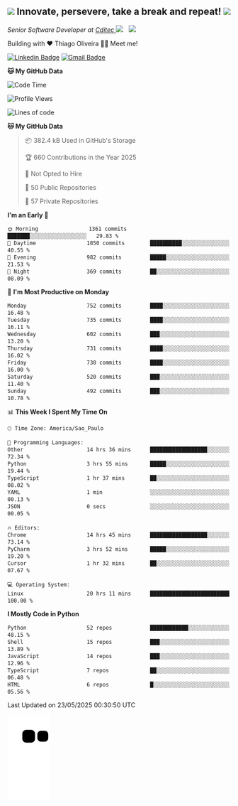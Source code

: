 <h2><img src="https://emojis.slackmojis.com/emojis/images/1531849430/4246/blob-sunglasses.gif?1531849430" width="30"/> Innovate, persevere, take a break and repeat! <img src="https://media.giphy.com/media/12oufCB0MyZ1Go/giphy.gif" width="50"></h2>
<img align='right' src="https://media.giphy.com/media/M9gbBd9nbDrOTu1Mqx/giphy.gif" width="230">
<p><em>Senior Software Developer at <a href="https://www.cditec.com.br/">Cditec
</a><img src="https://media.giphy.com/media/WUlplcMpOCEmTGBtBW/giphy.gif" width="30"> 
</em></p>



Building with ❤️ Thiago Oliveira 👋🏽 Meet me!

[![Linkedin Badge](https://img.shields.io/badge/-Thiago-blue?style=flat-square&logo=Linkedin&logoColor=white&link=https://www.linkedin.com/in/tgmarinho/)](https://www.linkedin.com/in/thiagoceconelo/) 
[![Gmail Badge](https://img.shields.io/badge/-thiceconelo@gmail.com-c14438?style=flat-square&logo=Gmail&logoColor=white&link=mailto:thiceconelo@gmail.com)](mailto:thiceconelo@gmail.com)

</em></p>

<!-- <span style="height ">
![Anurag's GitHub stats](https://github-readme-stats.vercel.app/api?username=arthurspk&show_icons=true&theme=tokyonight)
</span> -->

**🐱 My GitHub Data** 
<!--START_SECTION:waka-->
![Code Time](http://img.shields.io/badge/Code%20Time-3%2C151%20hrs%2054%20mins-blue)

![Profile Views](http://img.shields.io/badge/Profile%20Views-5-blue)

![Lines of code](https://img.shields.io/badge/From%20Hello%20World%20I%27ve%20Written-8.6%20million%20lines%20of%20code-blue)

**🐱 My GitHub Data** 

> 📦 382.4 kB Used in GitHub's Storage 
 > 
> 🏆 660 Contributions in the Year 2025
 > 
> 🚫 Not Opted to Hire
 > 
> 📜 50 Public Repositories 
 > 
> 🔑 57 Private Repositories 
 > 
**I'm an Early 🐤** 

```text
🌞 Morning                1361 commits        ███████░░░░░░░░░░░░░░░░░░   29.83 % 
🌆 Daytime                1850 commits        ██████████░░░░░░░░░░░░░░░   40.55 % 
🌃 Evening                982 commits         █████░░░░░░░░░░░░░░░░░░░░   21.53 % 
🌙 Night                  369 commits         ██░░░░░░░░░░░░░░░░░░░░░░░   08.09 % 
```
📅 **I'm Most Productive on Monday** 

```text
Monday                   752 commits         ████░░░░░░░░░░░░░░░░░░░░░   16.48 % 
Tuesday                  735 commits         ████░░░░░░░░░░░░░░░░░░░░░   16.11 % 
Wednesday                602 commits         ███░░░░░░░░░░░░░░░░░░░░░░   13.20 % 
Thursday                 731 commits         ████░░░░░░░░░░░░░░░░░░░░░   16.02 % 
Friday                   730 commits         ████░░░░░░░░░░░░░░░░░░░░░   16.00 % 
Saturday                 520 commits         ███░░░░░░░░░░░░░░░░░░░░░░   11.40 % 
Sunday                   492 commits         ███░░░░░░░░░░░░░░░░░░░░░░   10.78 % 
```


📊 **This Week I Spent My Time On** 

```text
🕑︎ Time Zone: America/Sao_Paulo

💬 Programming Languages: 
Other                    14 hrs 36 mins      ██████████████████░░░░░░░   72.34 % 
Python                   3 hrs 55 mins       █████░░░░░░░░░░░░░░░░░░░░   19.44 % 
TypeScript               1 hr 37 mins        ██░░░░░░░░░░░░░░░░░░░░░░░   08.02 % 
YAML                     1 min               ░░░░░░░░░░░░░░░░░░░░░░░░░   00.13 % 
JSON                     0 secs              ░░░░░░░░░░░░░░░░░░░░░░░░░   00.05 % 

🔥 Editors: 
Chrome                   14 hrs 45 mins      ██████████████████░░░░░░░   73.14 % 
PyCharm                  3 hrs 52 mins       █████░░░░░░░░░░░░░░░░░░░░   19.20 % 
Cursor                   1 hr 32 mins        ██░░░░░░░░░░░░░░░░░░░░░░░   07.67 % 

💻 Operating System: 
Linux                    20 hrs 11 mins      █████████████████████████   100.00 % 
```

**I Mostly Code in Python** 

```text
Python                   52 repos            ████████████░░░░░░░░░░░░░   48.15 % 
Shell                    15 repos            ███░░░░░░░░░░░░░░░░░░░░░░   13.89 % 
JavaScript               14 repos            ███░░░░░░░░░░░░░░░░░░░░░░   12.96 % 
TypeScript               7 repos             ██░░░░░░░░░░░░░░░░░░░░░░░   06.48 % 
HTML                     6 repos             █░░░░░░░░░░░░░░░░░░░░░░░░   05.56 % 
```




 Last Updated on 23/05/2025 00:30:50 UTC
<!--END_SECTION:waka-->

![Snake animation](https://github.com/rafaballerini/rafaballerini/blob/output/github-contribution-grid-snake.svg)


<!---
ceconelo/ceconelo is a ✨ special ✨ repository because its `README.md` (this file) appears on your GitHub profile.
You can click the Preview link to take a look at your changes.
--->
